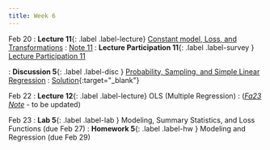 ```yaml
---
title: Week 6
---
```


Feb 20
: **Lecture 11**{: .label .label-lecture} [Constant model, Loss, and Transformations](lecture/lec11)
    : [Note 11](https://ds100.org/course-notes/constant_model_loss_transformations/loss_transformations.html)
: **Lecture Participation 11**{: .label .label-survey } [Lecture Participation 11](https://app.sli.do/event/2VGnqNwokS2rzhhGQ4BAn4/embed/polls/09adc993-bea7-42d6-a3f4-95dfb4ce8df7)

: **Discussion 5**{: .label .label-disc } [Probability, Sampling, and Simple Linear Regression](https://drive.google.com/file/d/1AiYM8JJZdJs8jPMuC9rW5nfcN_IjQuF3/view)
    : [Solution](https://drive.google.com/file/d/1l4fYJBmXXjApIxlYoifWpHOt918wUKdD/view){:target="_blank"}

Feb 22
: **Lecture 12**{: .label .label-lecture} OLS (Multiple Regression)
    : ([*Fa23 Note*](https://ds100.org/fa23-course-notes/ols/ols.html) - to be updated)

Feb 23
: **Lab 5**{: .label .label-lab }  Modeling, Summary Statistics, and Loss Functions (due Feb 27)
: **Homework 5**{: .label .label-hw } Modeling and Regression (due Feb 29)